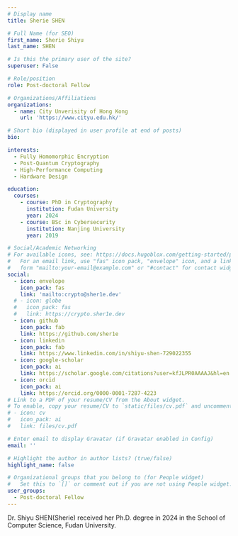 ```yaml
---
# Display name
title: Sherie SHEN

# Full Name (for SEO)
first_name: Sherie Shiyu
last_name: SHEN

# Is this the primary user of the site?
superuser: False

# Role/position
role: Post-doctoral Fellow

# Organizations/Affiliations
organizations:
  - name: City Unverisity of Hong Kong
    url: 'https://www.cityu.edu.hk/'

# Short bio (displayed in user profile at end of posts)
bio: 

interests:
  - Fully Homomorphic Encryption
  - Post-Quantum Cryptography
  - High-Performance Computing
  - Hardware Design

education:
  courses:
    - course: PhD in Cryptography
      institution: Fudan University
      year: 2024
    - course: BSc in Cybersecurity
      institution: Nanjing University
      year: 2019

# Social/Academic Networking
# For available icons, see: https://docs.hugoblox.com/getting-started/page-builder/#icons
#   For an email link, use "fas" icon pack, "envelope" icon, and a link in the
#   form "mailto:your-email@example.com" or "#contact" for contact widget.
social:
  - icon: envelope
    icon_pack: fas
    link: 'mailto:crypto@sher1e.dev'
  # - icon: globe
  #   icon_pack: fas
  #   link: https://crypto.sher1e.dev
  - icon: github
    icon_pack: fab
    link: https://github.com/sher1e
  - icon: linkedin
    icon_pack: fab
    link: https://www.linkedin.com/in/shiyu-shen-729022355
  - icon: google-scholar
    icon_pack: ai
    link: https://scholar.google.com/citations?user=kfJLPR0AAAAJ&hl=en
  - icon: orcid
    icon_pack: ai
    link: https://orcid.org/0000-0001-7287-4223
# Link to a PDF of your resume/CV from the About widget.
# To enable, copy your resume/CV to `static/files/cv.pdf` and uncomment the lines below.
# - icon: cv
#   icon_pack: ai
#   link: files/cv.pdf

# Enter email to display Gravatar (if Gravatar enabled in Config)
email: ''

# Highlight the author in author lists? (true/false)
highlight_name: false

# Organizational groups that you belong to (for People widget)
#   Set this to `[]` or comment out if you are not using People widget.
user_groups:
  - Post-doctoral Fellow
---
```


Dr. Shiyu SHEN(Sherie) received her Ph.D. degree in 2024 in the School of Computer Science, Fudan University.
